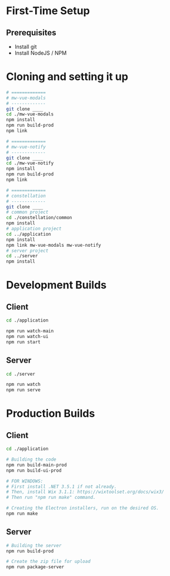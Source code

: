
# First-Time Setup

## Prerequisites

* Install git
* Install NodeJS / NPM

# Cloning and setting it up

```bash
# =============
# mw-vue-modals
# -------------
git clone ____
cd ./mw-vue-modals
npm install
npm run build-prod
npm link

# =============
# mw-vue-notify
# -------------
git clone ____
cd ./mw-vue-notify
npm install
npm run build-prod
npm link

# =============
# constellation
# -------------
git clone ____
# common project
cd ./constellation/common
npm install
# application project
cd ../application
npm install
npm link mw-vue-modals mw-vue-notify
# server project
cd ../server
npm install
```

# Development Builds

## Client

```bash
cd ./application

npm run watch-main
npm run watch-ui
npm run start
```

## Server

```bash
cd ./server

npm run watch
npm run serve
```

# Production Builds

## Client

```bash
cd ./application

# Building the code
npm run build-main-prod
npm run build-ui-prod

# FOR WINDOWS:
# First install .NET 3.5.1 if not already.
# Then, install Wix 3.1.1: https://wixtoolset.org/docs/wix3/
# Then run "npm run make" command.

# Creating the Electron installers, run on the desired OS.
npm run make
```

## Server

```bash
# Building the server
npm run build-prod

# Create the zip file for upload
npm run package-server
```
